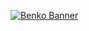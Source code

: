 [![Benko Banner](https://github.com/DimaD10/Benko/assets/94060040/f045e732-8c65-458d-9845-b86ce8a18bfc)](https://cv-page-xi.vercel.app/)
